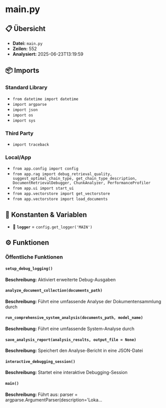 # main.py

## 📋 Übersicht

- **Datei:** `main.py`
- **Zeilen:** 552
- **Analysiert:** 2025-06-23T13:19:59

## 📦 Imports

### Standard Library
- `from datetime import datetime`
- `import argparse`
- `import json`
- `import os`
- `import sys`

### Third Party
- `import traceback`

### Local/App
- `from app.config import config`
- `from app.rag import debug_retrieval_quality, suggest_optimal_chain_type, get_chain_type_description, DocumentRetrievalDebugger, ChunkAnalyzer, PerformanceProfiler`
- `from app.ui import start_ui`
- `from app.vectorstore import get_vectorstore`
- `from app.vectorstore import load_documents`

## 🔧 Konstanten & Variablen

- 📝 **`logger`** = `config.get_logger('MAIN')`

## ⚙️ Funktionen

### Öffentliche Funktionen

#### `setup_debug_logging()`

**Beschreibung:** Aktiviert erweiterte Debug-Ausgaben

#### `analyze_document_collection(documents_path)`

**Beschreibung:** Führt eine umfassende Analyse der Dokumentensammlung durch

#### `run_comprehensive_system_analysis(documents_path, model_name)`

**Beschreibung:** Führt eine umfassende System-Analyse durch

#### `save_analysis_report(analysis_results, output_file = None)`

**Beschreibung:** Speichert den Analyse-Bericht in eine JSON-Datei

#### `interactive_debugging_session()`

**Beschreibung:** Startet eine interaktive Debugging-Session

#### `main()`

**Beschreibung:** Führt aus: parser = argparse.ArgumentParser(description='Loka...
